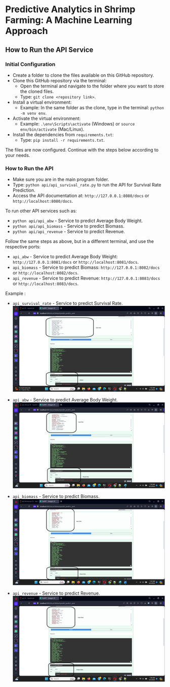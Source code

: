 # Predictive Analytics in Shrimp Farming: A Machine Learning Approach

## How to Run the API Service

### Initial Configuration
- Create a folder to clone the files available on this GitHub repository.
- Clone this GitHub repository via the terminal:
  - Open the terminal and navigate to the folder where you want to store the cloned files.
  - Type: `git clone <repository link>`.
- Install a virtual environment:
  - Example: In the same folder as the clone, type in the terminal: `python -m venv env`.
- Activate the virtual environment:
  - Example: `.\env\Scripts\activate` (Windows) or `source env/bin/activate` (Mac/Linux).
- Install the dependencies from `requirements.txt`:
  - Type: `pip install -r requirements.txt`.

The files are now configured. Continue with the steps below according to your needs.

### How to Run the API

- Make sure you are in the main program folder.
- Type: `python api/api_survival_rate.py` to run the API for Survival Rate Prediction.
- Access the API documentation at: `http://127.0.0.1:8080/docs` or `http://localhost:8080/docs`.

To run other API services such as:

- `python api/api_abw` - Service to predict Average Body Weight.
- `python api/api_biomass` - Service to predict Biomass.
- `python api/api_revenue` - Service to predict Revenue.

Follow the same steps as above, but in a different terminal, and use the respective ports:

- `api_abw` - Service to predict Average Body Weight: `http://127.0.0.1:8081/docs` or `http://localhost:8081/docs`.
- `api_biomass` - Service to predict Biomass: `http://127.0.0.1:8082/docs` or `http://localhost:8082/docs`.
- `api_revenue` - Service to predict Revenue: `http://127.0.0.1:8083/docs` or `http://localhost:8083/docs`.

Example : 

- `api_survival_rate` - Service to predict Survival Rate.
![survival_rate](images/survival_rate.png)

- `api_abw` - Service to predict Average Body Weight.
![abs](images/abw.png)

- `api_biomass` - Service to predict Biomass.
![biomass](images/biomass.png)

- `api_revenue` - Service to predict Revenue.
![revenue](images/revenue.png)

  
